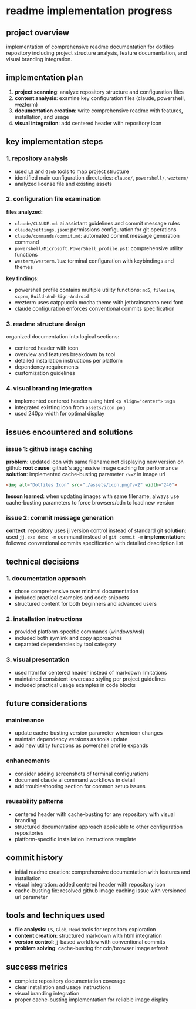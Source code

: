 # readme implementation progress

## project overview
implementation of comprehensive readme documentation for dotfiles repository including project structure analysis, feature documentation, and visual branding integration.

## implementation plan
1. **project scanning**: analyze repository structure and configuration files
2. **content analysis**: examine key configuration files (claude, powershell, wezterm)  
3. **documentation creation**: write comprehensive readme with features, installation, and usage
4. **visual integration**: add centered header with repository icon

## key implementation steps

### 1. repository analysis
- used `LS` and `Glob` tools to map project structure
- identified main configuration directories: `claude/`, `powershell/`, `wezterm/`
- analyzed license file and existing assets

### 2. configuration file examination
**files analyzed:**
- `claude/CLAUDE.md`: ai assistant guidelines and commit message rules
- `claude/settings.json`: permissions configuration for git operations
- `claude/commands/commit.md`: automated commit message generation command
- `powershell/Microsoft.PowerShell_profile.ps1`: comprehensive utility functions
- `wezterm/wezterm.lua`: terminal configuration with keybindings and themes

**key findings:**
- powershell profile contains multiple utility functions: `md5`, `filesize`, `scprm`, `Build-And-Sign-Android`
- wezterm uses catppuccin mocha theme with jetbrainsmono nerd font
- claude configuration enforces conventional commits specification

### 3. readme structure design
organized documentation into logical sections:
- centered header with icon
- overview and features breakdown by tool
- detailed installation instructions per platform
- dependency requirements
- customization guidelines

### 4. visual branding integration
- implemented centered header using html `<p align="center">` tags
- integrated existing icon from `assets/icon.png`
- used 240px width for optimal display

## issues encountered and solutions

### issue 1: github image caching
**problem**: updated icon with same filename not displaying new version on github
**root cause**: github's aggressive image caching for performance
**solution**: implemented cache-busting parameter `?v=2` in image url
```html
<img alt="Dotfiles Icon" src="./assets/icon.png?v=2" width="240">
```

**lesson learned**: when updating images with same filename, always use cache-busting parameters to force browsers/cdn to load new version

### issue 2: commit message generation
**context**: repository uses jj version control instead of standard git
**solution**: used `jj.exe desc -m` command instead of `git commit -m`
**implementation**: followed conventional commits specification with detailed description list

## technical decisions

### 1. documentation approach
- chose comprehensive over minimal documentation
- included practical examples and code snippets
- structured content for both beginners and advanced users

### 2. installation instructions
- provided platform-specific commands (windows/wsl)
- included both symlink and copy approaches
- separated dependencies by tool category

### 3. visual presentation
- used html for centered header instead of markdown limitations
- maintained consistent lowercase styling per project guidelines
- included practical usage examples in code blocks

## future considerations

### maintenance
- update cache-busting version parameter when icon changes
- maintain dependency versions as tools update
- add new utility functions as powershell profile expands

### enhancements
- consider adding screenshots of terminal configurations
- document claude ai command workflows in detail
- add troubleshooting section for common setup issues

### reusability patterns
- centered header with cache-busting for any repository with visual branding
- structured documentation approach applicable to other configuration repositories
- platform-specific installation instructions template

## commit history
- initial readme creation: comprehensive documentation with features and installation
- visual integration: added centered header with repository icon
- cache-busting fix: resolved github image caching issue with versioned url parameter

## tools and techniques used
- **file analysis**: `LS`, `Glob`, `Read` tools for repository exploration
- **content creation**: structured markdown with html integration
- **version control**: jj-based workflow with conventional commits
- **problem solving**: cache-busting for cdn/browser image refresh

## success metrics
- complete repository documentation coverage
- clear installation and usage instructions
- visual branding integration
- proper cache-busting implementation for reliable image display